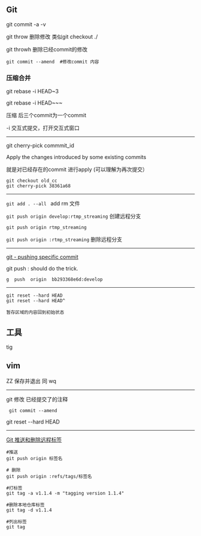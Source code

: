 

## Git
git commit -a -v

git throw 删除修改 类似git checkout  ./

git throwh 删除已经commit的修改

```
git commit --amend  #修改commit 内容

```

### 压缩合并

git rebase -i HEAD~3

git rebase -i HEAD~~~

压缩 后三个commit为一个commit

-i 交互式提交，打开交互式窗口

***

git cherry-pick commmit_id

Apply the changes introduced by some existing commits

就是对已经存在的commit 进行apply (可以理解为再次提交）

```
git checkout old_cc
git cherry-pick 38361a68
```

***

```git add . --all ```  add rm 文件

```git push origin develop:rtmp_streaming```  创建远程分支

```git push origin rtmp_streaming``` 

```git push origin :rtmp_streaming```  删除远程分支

***

[git - pushing specific commit](http://stackoverflow.com/questions/3230074/git-pushing-specific-commit)

git push <remotename> <commit SHA>:<remotebranchname> should do the trick.

```g  push  origin  bb293368e6d:develop```

***

```
git reset --hard HEAD
git reset --hard HEAD^

暂存区域的内容回到初始状态
```

## 工具

tig

## vim

ZZ 保存并退出 同 wq


***

git 修改 已经提交了的注释

```
 git commit --amend
```

 git reset  --hard HEAD


***


[Git 推送和删除远程标签](http://ihacklog.com/post/how-to-push-and-delete-a-remote-git-tag.html)


```
#推送 
git push origin 标签名

# 删除 
git push origin :refs/tags/标签名

#打标签
git tag -a v1.1.4 -m "tagging version 1.1.4"

#删除本地仓库标签
git tag -d v1.1.4

#列出标签
git tag
```